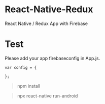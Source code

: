 # React-Native-Redux
React Native / Redux App with Firebase

# Test
Please add your app firebaseconfig in App.js. 

```
var config = {

};
```

> npm install

> npx react-native run-android
